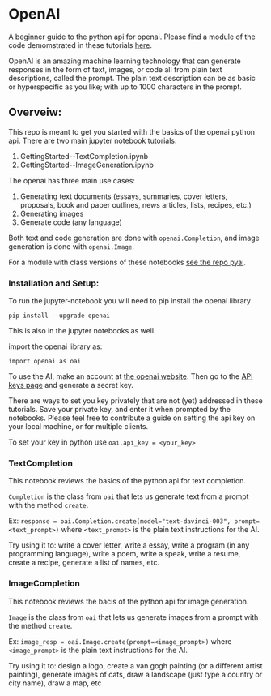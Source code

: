 # OpenAI
A beginner guide to the python api for openai. Please find a module of the code demomstrated in these tutorials [here](https://github.com/JoetheManHowie/pyai).

OpenAI is an amazing machine learning technology that can generate responses in the form of text, images, or code all from plain text descriptions, called the prompt. The plain text description can be as basic or hyperspecific as you like; with up to 1000 characters in the prompt. 


## Overveiw:

This repo is meant to get you started with the basics of the openai python api. There are two main jupyter notebook tutorials:

1. GettingStarted--TextCompletion.ipynb
2. GettingStarted--ImageGeneration.ipynb



The openai has three main use cases:

1. Generating text documents (essays, summaries, cover letters, proposals, book and paper outlines, news articles, lists, recipes, etc.) 
2. Generating images
3. Generate code (any language)

Both text and code generation are done with `openai.Completion`, and image generation is done with `openai.Image`.

For a module with class versions of these notebooks [see the repo pyai](https://github.com/JoetheManHowie/pyai).

### Installation and Setup:

To run the jupyter-notebook you will need to pip install the openai library

`pip install --upgrade openai`

This is also in the jupyter notebooks as well.

import the openai library as:

`import openai as oai`

To use the AI, make an account at [the openai website](https://beta.openai.com). Then go to the [API keys page](https://beta.openai.com/account/api-keys) and generate a secret key.

There are ways to set you key privately that are not (yet) addressed in these tutorials. Save your private key, and enter it when prompted by the notebooks.
Please feel free to contribute a guide on setting the api key on your local machine, or for multiple clients.

To set your key in python use `oai.api_key = <your_key>`




### TextCompletion

This notebook reviews the basics of the python api for text completion.

`Completion` is the class from `oai` that lets us generate text from a prompt with the method `create`.

Ex: `response = oai.Completion.create(model="text-davinci-003", prompt=<text_prompt>)` where `<text_prompt>` is the plain text instructions for the AI.


Try using it to: write a cover letter, write a essay, write a program (in any programming language), write a poem, write a speak, write a resume, create a recipe, generate a list of names, etc. 


### ImageCompletion

This notebook reviews the bacis of the python api for image generation.

`Image` is the class from `oai` that lets us generate images from a prompt with the method `create`.

Ex: `image_resp = oai.Image.create(prompt=<image_prompt>)` where `<image_prompt>` is the plain text instructions for the AI.

Try using it to: design a logo, create a van gogh painting (or a different artist painting), generate images of cats, draw a landscape (just type a country or city name), draw a map, etc

